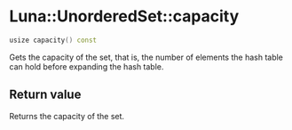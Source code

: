 # Luna::UnorderedSet::capacity

```c++
usize capacity() const
```

Gets the capacity of the set, that is, the number of elements the hash table can hold before expanding the hash table. 



## Return value
Returns the capacity of the set. 

